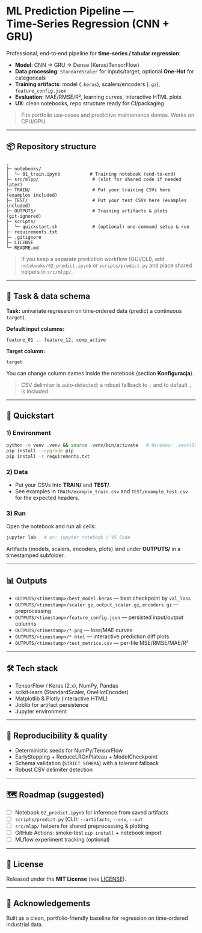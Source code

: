 # ML Prediction Pipeline — Time‑Series Regression (CNN + GRU)

Professional, end‑to‑end pipeline for **time‑series / tabular regression**:
- **Model**: CNN → GRU → Dense (Keras/TensorFlow)
- **Data processing**: `StandardScaler` for inputs/target, optional **One‑Hot** for categoricals
- **Training artifacts**: model (`.keras`), scalers/encoders (`.gz`), `feature_config.json`
- **Evaluation**: MAE/RMSE/R², learning curves, interactive HTML plots
- **UX**: clean notebooks, repo structure ready for CI/packaging

> Fits portfolio use‑cases and predictive maintenance demos. Works on CPU/GPU.

---

## 📦 Repository structure

```
.
├─ notebooks/
│  └─ 01_train.ipynb           # Training notebook (end‑to‑end)
├─ src/mlpp/                    # (slot for shared code if needed later)
├─ TRAIN/                       # Put your training CSVs here (examples included)
├─ TEST/                        # Put your test CSVs here (examples included)
├─ OUTPUTS/                     # Training artifacts & plots (git‑ignored)
├─ scripts/
│  └─ quickstart.sh             # (optional) one‑command setup & run
├─ requirements.txt
├─ .gitignore
├─ LICENSE
└─ README.md
```

> If you keep a separate prediction workflow (GUI/CLI), add `notebooks/02_predict.ipynb` or `scripts/predict.py` and place shared helpers in `src/mlpp/`.

---

## 🧠 Task & data schema

**Task:** univariate regression on time‑ordered data (predict a continuous `target`).

**Default input columns:**
```
feature_01 .. feature_12, comp_active
```
**Target column:**
```
target
```
You can change column names inside the notebook (section **Konfiguracja**).

> CSV delimiter is auto‑detected; a robust fallback to `;` and to default `,` is included.

---

## 🚀 Quickstart

### 1) Environment
```bash
python -m venv .venv && source .venv/bin/activate   # Windows: .venv\Scripts\activate
pip install --upgrade pip
pip install -r requirements.txt
```

### 2) Data
- Put your CSVs into **TRAIN/** and **TEST/**.  
- See examples in `TRAIN/example_train.csv` and `TEST/example_test.csv` for the expected headers.

### 3) Run
Open the notebook and run all cells:
```bash
jupyter lab   # or: jupyter notebook / VS Code
```
Artifacts (models, scalers, encoders, plots) land under **OUTPUTS/** in a timestamped subfolder.

---

## 📊 Outputs
- `OUTPUTS/<timestamp>/best_model.keras` — best checkpoint by `val_loss`
- `OUTPUTS/<timestamp>/scaler.gz`, `output_scaler.gz`, `encoders.gz` — preprocessing
- `OUTPUTS/<timestamp>/feature_config.json` — persisted input/output columns
- `OUTPUTS/<timestamp>/*.png` — loss/MAE curves
- `OUTPUTS/<timestamp>/*.html` — interactive prediction diff plots
- `OUTPUTS/<timestamp>/test_metrics.csv` — per‑file MSE/RMSE/MAE/R²

---

## 🛠️ Tech stack
- TensorFlow / Keras (2.x), NumPy, Pandas
- scikit‑learn (StandardScaler, OneHotEncoder)
- Matplotlib & Plotly (interactive HTML)
- Joblib for artifact persistence
- Jupyter environment

---

## 🔄 Reproducibility & quality
- Deterministic seeds for NumPy/TensorFlow
- EarlyStopping + ReduceLROnPlateau + ModelCheckpoint
- Schema validation (`STRICT_SCHEMA`) with a tolerant fallback
- Robust CSV delimiter detection

---

## 🗺️ Roadmap (suggested)
- [ ] Notebook `02_predict.ipynb` for inference from saved artifacts
- [ ] `scripts/predict.py` (CLI): `--artifacts`, `--csv`, `--out`
- [ ] `src/mlpp/` helpers for shared preprocessing & plotting
- [ ] GitHub Actions: smoke‑test `pip install` + notebook import
- [ ] MLflow experiment tracking (optional)

---

## 📄 License
Released under the **MIT License** (see [LICENSE](LICENSE)).

---

## 🤝 Acknowledgements
Built as a clean, portfolio‑friendly baseline for regression on time‑ordered industrial data.

